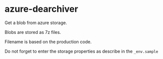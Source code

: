 # azure-dearchiver

Get a blob from azure storage.

Blobs are stored as 7z files.

Filename is based on the production code.

Do not forget to enter the storage properties as describe in the `_env.sample`
